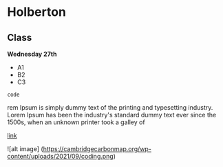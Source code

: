 # Holberton

## Class
**Wednesday 27th**


* A1
* B2
* C3

`code`


rem Ipsum is simply dummy text of the printing and typesetting industry. Lorem Ipsum has been the industry's standard dummy text ever since the 1500s, when an unknown printer took a galley of

[link](www.google.com)

![alt image] (https://cambridgecarbonmap.org/wp-content/uploads/2021/09/coding.png)
